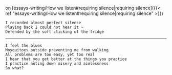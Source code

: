 on [essays-writing/How we listen#requiring silence|requiring silence]({{< ref "essays-writing/How we listen#requiring silence|requiring silence" >}})

```
I recorded almost perfect silence 
Playing back I could not hear it -
Defended by the soft clicking of the fridge 
```
---

```
I feel the blues 
Mosquitoes outside preventing me from walking 
All problems are too easy, yet too real
I hear that you get better at the things you practice 
I practice noting down misery and aimlessness 
So what?
```
